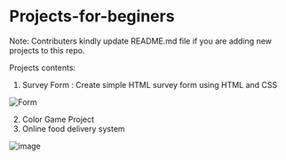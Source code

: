 # Projects-for-beginers

Note: Contributers kindly update README.md file if you are adding new projects to this repo.

Projects contents:

1. Survey Form : Create simple HTML survey form using HTML and CSS

![Form](https://user-images.githubusercontent.com/65610099/195149058-9fc0f5a1-c8db-4bc0-af21-701e30654576.JPG)

2. Color Game Project
3. Online food delivery system

![image](https://user-images.githubusercontent.com/65610099/195156991-fd319463-af51-4880-968a-b4206f379ee1.png)


